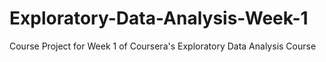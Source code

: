 # Exploratory-Data-Analysis-Week-1
Course Project for Week 1 of Coursera's Exploratory Data Analysis Course
